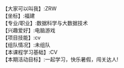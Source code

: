 【大家可以叫我】:ZRW     
【坐标】:福建     
【专业/职业】:数据科学与大数据技术      
【兴趣爱好】:电脑游戏      
【项目技能】:cv      
【组队情况】:未组队      
【本课程学习基础】:CV      
【本期活动目标】:一起学习，快乐暑假，闯关达人!      